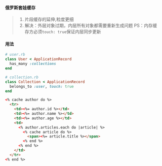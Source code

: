#### 俄罗斯套娃缓存
>1. 片段缓存的延伸,粒度更细
>2. 解决：外层对象过期，内层所有对象都需要重新生成问题
> PS：内存缓存方必须`touch: true`保证内层同步更新

#### 用法
```ruby
# user.rb
class User < ApplicationRecord
  has_many :collections
end
```

```ruby
# collection.rb
class Collection < ApplicationRecord
  belongs_to :user, touch: true
end
```

```html
<% cache author do %>
  <tr>
    <td><%= author.id %></td>
    <td><%= author.name %></td>
    <td><%= author.age %></td>
    <td>
      <% author.articles.each do |article| %>
        <% cache article do %>
          <span><%= article.title %></span>
        <% end %>
      <% end %>
    </td>
  </tr>
<% end %>
```
